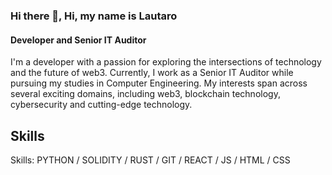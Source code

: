 ### Hi there 👋, Hi, my name is **Lautaro**
#### **Developer and Senior IT Auditor**


I'm a developer with a passion for exploring the intersections of technology and the future of web3. Currently, I work as a Senior IT Auditor while pursuing my studies in Computer Engineering. My interests span across several exciting domains, including web3, blockchain technology, cybersecurity and cutting-edge technology.


## **Skills**

Skills: PYTHON / SOLIDITY / RUST / GIT / REACT / JS / HTML / CSS





